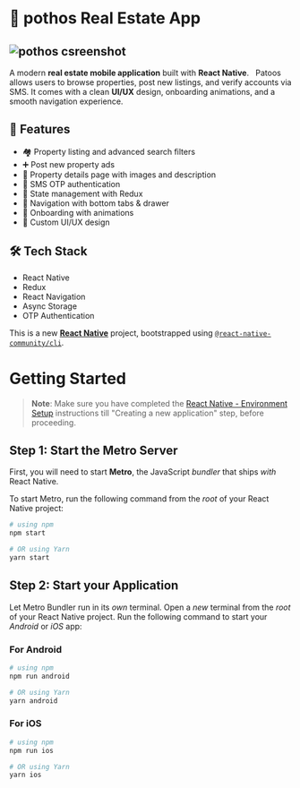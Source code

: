 
# 🏡 pothos Real Estate App
![pothos csreenshot](./assets/screemshot.png)
---
A modern **real estate mobile application** built with **React Native**.  
Patoos allows users to browse properties, post new listings, and verify accounts via SMS.
It comes with a clean **UI/UX** design, onboarding animations, and a smooth navigation experience.

## 🚀 Features
* 🏘️ Property listing and advanced search filters
* ➕ Post new property ads
* 📄 Property details page with images and description
* 🔐 SMS OTP authentication
* 📂 State management with Redux
* 🧭 Navigation with bottom tabs & drawer
* 🚀 Onboarding with animations
* 🎨 Custom UI/UX design

 
## 🛠️ Tech Stack
* React Native
* Redux
* React Navigation
* Async Storage
* OTP Authentication




This is a new [**React Native**](https://reactnative.dev) project, bootstrapped using [`@react-native-community/cli`](https://github.com/react-native-community/cli).

# Getting Started

>**Note**: Make sure you have completed the [React Native - Environment Setup](https://reactnative.dev/docs/environment-setup) instructions till "Creating a new application" step, before proceeding.

## Step 1: Start the Metro Server

First, you will need to start **Metro**, the JavaScript _bundler_ that ships _with_ React Native.

To start Metro, run the following command from the _root_ of your React Native project:

```bash
# using npm
npm start

# OR using Yarn
yarn start
```

## Step 2: Start your Application

Let Metro Bundler run in its _own_ terminal. Open a _new_ terminal from the _root_ of your React Native project. Run the following command to start your _Android_ or _iOS_ app:

### For Android

```bash
# using npm
npm run android

# OR using Yarn
yarn android
```

### For iOS

```bash
# using npm
npm run ios

# OR using Yarn
yarn ios
```
